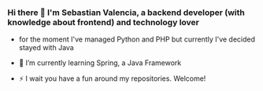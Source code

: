 ### Hi there 👋 I'm Sebastian Valencia, a backend developer (with knowledge about frontend) and technology lover

- for the moment I've managed Python and PHP but currently I've decided stayed with Java
- 🌱 I’m currently learning Spring, a Java Framework

- ⚡ I wait you have a fun around my repositories. Welcome!
<!--
**yipson/yipson** is a ✨ _special_ ✨ repository because its `README.md` (this file) appears on your GitHub profile.

Here are some ideas to get you started:

- 🔭 I’m currently working on ...
- 🌱 I’m currently learning ...
- 👯 I’m looking to collaborate on ...
- 🤔 I’m looking for help with ...
- 💬 Ask me about ...
- 📫 How to reach me: ...
- 😄 Pronouns: ...
- ⚡ Fun fact: ...
-->
